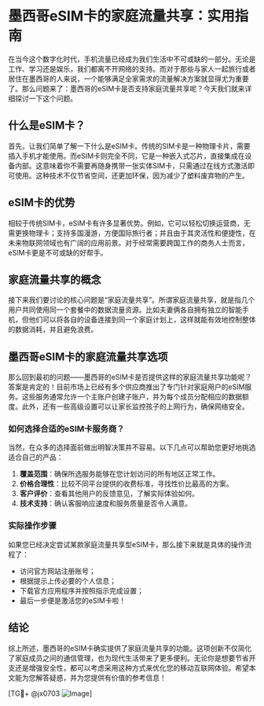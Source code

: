 # 墨西哥eSIM卡的家庭流量共享：实用指南

在当今这个数字化时代，手机流量已经成为我们生活中不可或缺的一部分。无论是工作、学习还是娱乐，我们都离不开网络的支持。而对于那些与家人一起旅行或者居住在墨西哥的人来说，一个能够满足全家需求的流量解决方案就显得尤为重要了。那么问题来了：墨西哥的eSIM卡是否支持家庭流量共享呢？今天我们就来详细探讨一下这个问题。

## 什么是eSIM卡？

首先，让我们简单了解一下什么是eSIM卡。传统的SIM卡是一种物理卡片，需要插入手机才能使用。而eSIM卡则完全不同，它是一种嵌入式芯片，直接集成在设备内部。这意味着你不需要再随身携带一张实体SIM卡，只需通过在线方式激活即可使用。这种技术不仅节省空间，还更加环保，因为减少了塑料废弃物的产生。

## eSIM卡的优势

相较于传统SIM卡，eSIM卡有许多显著优势。例如，它可以轻松切换运营商，无需更换物理卡；支持多国漫游，方便国际旅行者；并且由于其灵活性和便捷性，在未来物联网领域也有广阔的应用前景。对于经常需要跨国工作的商务人士而言，eSIM卡更是不可或缺的好帮手。

## 家庭流量共享的概念

接下来我们要讨论的核心问题是“家庭流量共享”。所谓家庭流量共享，就是指几个用户共同使用同一个套餐中的数据流量资源。比如夫妻俩各自拥有独立的智能手机，但他们可以将各自的设备连接到同一个家庭计划上，这样就能有效地控制整体的数据消耗，并且避免浪费。

## 墨西哥eSIM卡的家庭流量共享选项

那么回到最初的问题——墨西哥的eSIM卡是否提供这样的家庭流量共享功能呢？答案是肯定的！目前市场上已经有多个供应商推出了专门针对家庭用户的eSIM服务。这些服务通常允许一个主账户创建子账户，并为每个成员分配相应的数据额度。此外，还有一些高级设置可以让家长监控孩子的上网行为，确保网络安全。

### 如何选择合适的eSIM卡服务商？

当然，在众多的选择面前做出明智决策并不容易。以下几点可以帮助您更好地挑选适合自己的产品：

1. **覆盖范围**：确保所选服务能够在您计划访问的所有地区正常工作。
2. **价格合理性**：比较不同平台提供的收费标准，寻找性价比最高的方案。
3. **客户评价**：查看其他用户的反馈意见，了解实际体验如何。
4. **技术支持**：确认客服响应速度和服务质量是否令人满意。

### 实际操作步骤

如果您已经决定尝试某款家庭流量共享型eSIM卡，那么接下来就是具体的操作流程了：
- 访问官方网站注册账号；
- 根据提示上传必要的个人信息；
- 下载官方应用程序并按照指示完成设置；
- 最后一步便是激活您的eSIM卡啦！

## 结论

综上所述，墨西哥的eSIM卡确实提供了家庭流量共享的功能。这项创新不仅简化了家庭成员之间的通信管理，也为现代生活带来了更多便利。无论你是想要节省开支还是增强安全性，都可以考虑采用这种方式来优化您的移动互联网体验。希望本文能为您解答疑惑，并为您提供有价值的参考信息！

[TG💪+ @jx0703 ![Image](https://github.com/user-attachments/assets/dbca1d08-cadb-493c-b0ec-ad6f7a83f270)]